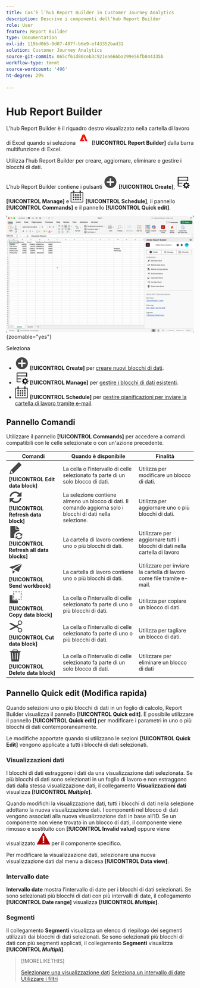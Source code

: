 ```yaml
---
title: Cos’è l’hub Report Builder in Customer Journey Analytics
description: Descrive i componenti dell’hub Report Builder
role: User
feature: Report Builder
type: Documentation
exl-id: 119bd0b5-0d07-407f-b6e9-ef43352bad31
solution: Customer Journey Analytics
source-git-commit: 065cf61d80ceb3c921ea666ba299e56fb044335b
workflow-type: tm+mt
source-wordcount: '496'
ht-degree: 29%

---
```


# Hub Report Builder

L&#39;hub Report Builder è il riquadro destro visualizzato nella cartella di lavoro di Excel quando si seleziona ![AdobeLogoRedonWhite](/help/assets/icons/AdobeLogoRedOnWhite.svg) **[!UICONTROL Report Builder]** dalla barra multifunzione di Excel.

Utilizza l’hub Report Builder per creare, aggiornare, eliminare e gestire i blocchi di dati.

L&#39;hub Report Builder contiene i pulsanti ![AddCircle](/help/assets/icons/AddCircle.svg) **[!UICONTROL Create]**, ![TableManage](/help/assets/icons/TableManage.svg) **[!UICONTROL Manage]** e ![Calendar](/help/assets/icons/Calendar.svg) **[!UICONTROL Schedule]**, il pannello **[!UICONTROL Commands]** e il pannello **[!UICONTROL Quick edit]**.

![Hub Report Builder](assets/hub51.png){zoomable="yes"}


Seleziona

* ![AddCircle](/help/assets/icons/AddCircle.svg) **[!UICONTROL Create]** per [creare nuovi blocchi di dati](create-a-data-block.md).
* ![TableManage](/help/assets/icons/TableManage.svg) **[!UICONTROL Manage]** per [gestire i blocchi di dati esistenti](manage-reportbuilder.md).
* ![Calendario](/help/assets/icons/Calendar.svg) **[!UICONTROL Schedule]** per [gestire pianificazioni per inviare la cartella di lavoro tramite e-mail](schedule-reportbuilder.md).

## Pannello Comandi

Utilizzare il pannello **[!UICONTROL Commands]** per accedere a comandi compatibili con le celle selezionate o con un&#39;azione precedente.

| Comandi | Quando è disponibile | Finalità |
|------|------------------|--------|
| ![Modifica](/help/assets/icons/Edit.svg) **[!UICONTROL Edit data block]** | La cella o l’intervallo di celle selezionato fa parte di un solo blocco di dati. | Utilizza per modificare un blocco di dati. |
| ![Aggiorna](/help/assets/icons/Refresh.svg) **[!UICONTROL Refresh data block]** | La selezione contiene almeno un blocco di dati. Il comando aggiorna solo i blocchi di dati nella selezione. | Utilizza per aggiornare uno o più blocchi di dati. |
| ![AggiornaDocumento](/help/assets/icons/DocumentRefresh.svg) **[!UICONTROL Refresh all data blocks]** | La cartella di lavoro contiene uno o più blocchi di dati. | Utilizzare per aggiornare tutti i blocchi di dati nella cartella di lavoro |
| ![Invia](/help/assets/icons/Send.svg) **[!UICONTROL Send workbook]** | La cartella di lavoro contiene uno o più blocchi di dati. | Utilizzare per inviare la cartella di lavoro come file tramite e-mail. |
| ![Copia](/help/assets/icons/Copy.svg) **[!UICONTROL Copy data block]** | La cella o l’intervallo di celle selezionato fa parte di uno o più blocchi di dati. | Utilizza per copiare un blocco di dati. |
| ![Taglia](/help/assets/icons/Cut.svg) **[!UICONTROL Cut data block]** | La cella o l’intervallo di celle selezionato fa parte di uno o più blocchi di dati. | Utilizza per tagliare un blocco di dati. |
| ![Elimina](/help/assets/icons/Delete.svg) **[!UICONTROL Delete data block]** | La cella o l’intervallo di celle selezionato fa parte di un solo blocco di dati. | Utilizzare per eliminare un blocco di dati |

## Pannello Quick edit (Modifica rapida)

Quando selezioni uno o più blocchi di dati in un foglio di calcolo, Report Builder visualizza il pannello **[!UICONTROL Quick edit]**. È possibile utilizzare il pannello **[!UICONTROL Quick edit]** per modificare i parametri in uno o più blocchi di dati contemporaneamente.

Le modifiche apportate quando si utilizzano le sezioni **[!UICONTROL Quick Edit]** vengono applicate a tutti i blocchi di dati selezionati.

### Visualizzazioni dati

I blocchi di dati estraggono i dati da una visualizzazione dati selezionata. Se più blocchi di dati sono selezionati in un foglio di lavoro e non estraggono dati dalla stessa visualizzazione dati, il collegamento **Visualizzazioni dati** visualizza **[!UICONTROL _Multiple_]**.

Quando modifichi la visualizzazione dati, tutti i blocchi di dati nella selezione adottano la nuova visualizzazione dati. I componenti nel blocco di dati vengono associati alla nuova visualizzazione dati in base all’ID. Se un componente non viene trovato in un blocco di dati, il componente viene rimosso e sostituito con **[!UICONTROL Invalid value]** oppure viene visualizzato ![AlertRed](/help/assets/icons/AlertRed.svg) per il componente specifico.

Per modificare la visualizzazione dati, selezionare una nuova visualizzazione dati dal menu a discesa **[!UICONTROL Data view]**.


### Intervallo date

**Intervallo date** mostra l’intervallo di date per i blocchi di dati selezionati. Se sono selezionati più blocchi di dati con più intervalli di date, il collegamento **[!UICONTROL Date range]** visualizza **[!UICONTROL _Multiple_]**.

### Segmenti

Il collegamento **Segmenti** visualizza un elenco di riepilogo dei segmenti utilizzati dai blocchi di dati selezionati. Se sono selezionati più blocchi di dati con più segmenti applicati, il collegamento **Segmenti** visualizza **[!UICONTROL _Multipli_]**.

>[!MORELIKETHIS]
>
>[Selezionare una visualizzazione dati](select-data-view.md)
>[Seleziona un intervallo di date](select-date-range.md)
>[Utilizzare i filtri](work-with-filters.md)
>
